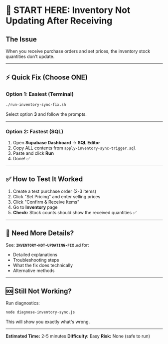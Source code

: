 # 🚀 START HERE: Inventory Not Updating After Receiving

## The Issue
When you receive purchase orders and set prices, the inventory stock quantities don't update.

---

## ⚡ Quick Fix (Choose ONE)

### **Option 1: Easiest (Terminal)**
```bash
./run-inventory-sync-fix.sh
```
Select option **3** and follow the prompts.

---

### **Option 2: Fastest (SQL)**
1. Open **Supabase Dashboard** → **SQL Editor**
2. Copy ALL contents from `apply-inventory-sync-trigger.sql`
3. Paste and click **Run**
4. Done! ✅

---

## ✅ How to Test It Worked

1. Create a test purchase order (2-3 items)
2. Click "Set Pricing" and enter selling prices
3. Click "Confirm & Receive Items"
4. Go to **Inventory** page
5. **Check:** Stock counts should show the received quantities ✅

---

## 📖 Need More Details?

See: **`INVENTORY-NOT-UPDATING-FIX.md`** for:
- Detailed explanations
- Troubleshooting steps
- What the fix does technically
- Alternative methods

---

## 🆘 Still Not Working?

Run diagnostics:
```bash
node diagnose-inventory-sync.js
```

This will show you exactly what's wrong.

---

**Estimated Time:** 2-5 minutes
**Difficulty:** Easy
**Risk:** None (safe to run)

